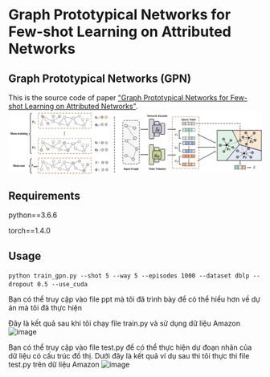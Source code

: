 Graph Prototypical Networks for Few-shot Learning on Attributed Networks 
============

## Graph Prototypical Networks (GPN)

This is the source code of paper ["Graph Prototypical Networks for Few-shot Learning on Attributed Networks"](https://arxiv.org/pdf/2006.12739.pdf).
![The proposed framework](GPN.png)

## Requirements
python==3.6.6 

torch==1.4.0

## Usage
```python train_gpn.py --shot 5 --way 5 --episodes 1000 --dataset dblp --dropout 0.5 --use_cuda```

Bạn có thể truy cập vào file ppt mà tôi đã trình bày để có thể hiểu hơn về dự án mà tôi đã thực hiện

Đây là kết quả sau khi tôi chạy file train.py và sử dụng dữ liệu Amazon
![image](https://github.com/user-attachments/assets/85da8e4f-005c-41a2-83a9-3e743f444847)

Bạn có thể truy cập vào file test.py để có thể thực hiện dự đoạn nhãn của dữ liệu có cấu trúc đồ thị.
Dưới đây là kết quả ví dụ sau thi tôi thực thi file test.py trên dữ liệu Amazon
![image](https://github.com/user-attachments/assets/94b5f18f-6a54-4cf2-8bb9-df9508ba2be3)

